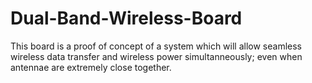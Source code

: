 # Dual-Band-Wireless-Board

This board is a proof of concept of a system which will allow seamless wireless data transfer and wireless power simultanneously; even when antennae are extremely close together.
